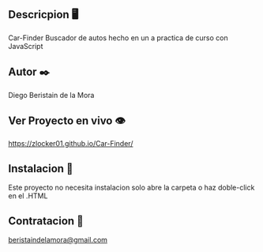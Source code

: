 ## Descricpion 🖥️

Car-Finder
Buscador de autos hecho en un a practica de curso con JavaScript

## Autor ✒️

Diego Beristain de la Mora

## Ver Proyecto en vivo 👁️

https://zlocker01.github.io/Car-Finder/

## Instalacion 🔌

Este proyecto no necesita instalacion solo abre la carpeta o haz doble-click en el .HTML

## Contratacion 📧

beristaindelamora@gmail.com
